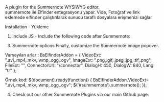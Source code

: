 
A plugin for the Summernote WYSIWYG editor.
 <br />
summernote ile Elfinder entegrasyonu yapar. Vide, Fotoğraf ve link eklemede elfinder çalıştırılarak sunucu taraflı dosyalara erişmenizi sağlar



Installation - Yükleme
1. Include JS - 
Include the following code after Summernote:
<script src="summernote-video-attributes.js"></script>
<script src="summernote-elfinder.js"></script>


3. Summernote options
Finally, customize the Summernote image popover.

Varsayılan arlar : 
BsElfinderAddon = {
    VideoExt: ".avi,.mp4,.mkv,.wmp,.ogg,.ogv",
    ImageExt: ".png,.gif,.jpeg,.jpg,.tif,.png",
    FileExt: "",
    ConnectorUrl: "/connector",
    DialogH: 450,
    DialogW: 840,
    Lang: "tr"
};


Örnek kod:
$(document).ready(function() {
BsElfinderAddon.VideoExt= ".avi,.mp4,.mkv,.wmp,.ogg,.ogv";
 $('#summernote').summernote();
});

4. Check out our other Summernote Plugins via our main Github page.
